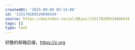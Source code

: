 ```yaml
---
createdAt: '2025-09-09 03:14:08'
id: '115170269524846434'
source: https://mastodon.social/@Eyoz/115170269524846434
tags: []
type: toot
---
```


好酷的邮箱后缀，<https://z.org>